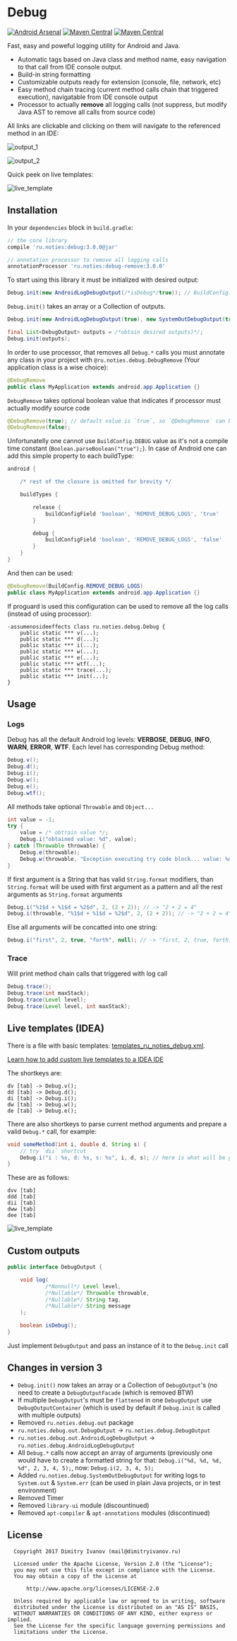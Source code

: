 # Debug
[![Android Arsenal](https://img.shields.io/badge/Android%20Arsenal-Debug-brightgreen.svg?style=flat)](https://android-arsenal.com/details/1/1038)
[![Maven Central](https://img.shields.io/maven-central/v/ru.noties/debug.svg)](http://search.maven.org/#search|ga|1|g%3A%22ru.noties%22%20AND%20a%3A%22debug%22)
[![Maven Central](https://img.shields.io/maven-central/v/ru.noties/debug-remove.svg)](http://search.maven.org/#search|ga|1|g%3A%22ru.noties%22%20AND%20a%3A%22debug-remove%22)

Fast, easy and poweful logging utility for Android and Java.
* Automatic tags based on Java class and method name, easy navigation to that call from IDE console output.
* Build-in string formatting
* Customizable outputs ready for extension (console, file, network, etc)
* Easy method chain tracing (current method calls chain that triggered execution), navigatable from IDE console output
* Processor to actually **remove** all logging calls (not suppress, but modify Java AST to remove all calls from source code)


All links are clickable and clicking on them will navigate to the referenced method in an IDE:

![output_1](pics/debug_calls.png)


![output_2](pics/debug_exception_stack_trace.png)


Quick peek on live templates:

![live_template](pics/debug_live_template.gif)


## Installation
In your `dependencies` block in `build.gradle`:
```gradle
// the core library
compile 'ru.noties:debug:3.0.0@jar'

// annotation processor to remove all logging calls
annotationProcessor 'ru.noties:debug-remove:3.0.0'
```


To start using this library it must be initialized with desired output:
```java
Debug.init(new AndroidLogDebugOutput(/*isDebug*/true)); // BuildConfig.DEBUG can be used
```
`Debug.init()` takes an array or a Collection of outputs.
```java
Debug.init(new AndroidLogDebugOutput(true), new SystemOutDebugOutput(true));

final List<DebugOutput> outputs = /*obtain desired outputs)*/;
Debug.init(outputs);
```


In order to use processor, that removes all `Debug.*` calls you must annotate any class in your project with `@ru.noties.debug.DebugRemove` (Your application class is a wise choice):
```java
@DebugRemove
public class MyApplication extends android.app.Application {}
```

`DebugRemove` takes optional boolean value that indicates if processor must actually modify source code
```java
@DebugRemove(true); // default value is `true`, so `@DebugRemove` can be used
@DebugRemove(false);
```


Unfortunatelly one cannot use `BuildConfig.DEBUG` value as it's not a compile time constant (`Boolean.parseBoolean("true");`). In case of Android one can add this simple property to each buildType:
```gradle
android {

    /* rest of the closure is omitted for brevity */

    buildTypes {

        release {
            buildConfigField 'boolean', 'REMOVE_DEBUG_LOGS', 'true'
        }

        debug {
            buildConfigField 'boolean', 'REMOVE_DEBUG_LOGS', 'false'
        }
    }
}
```


And then can be used:
```java
@DebugRemove(BuildConfig.REMOVE_DEBUG_LOGS)
public class MyApplication extends android.app.Application {}
```


If proguard is used this configuration can be used to remove all the log calls (instead of using processor):
```proguard
-assumenosideeffects class ru.noties.debug.Debug {
    public static *** v(...);
    public static *** d(...);
    public static *** i(...);
    public static *** w(...);
    public static *** e(...);
    public static *** wtf(...);
    public static *** trace(...);
    public static *** init(...);
}
```


## Usage
### Logs
Debug has all the default Android log levels: **VERBOSE**, **DEBUG**, **INFO**, **WARN**, **ERROR**, **WTF**. Each level has corresponding Debug method:
```java
Debug.v();
Debug.d();
Debug.i();
Debug.w();
Debug.e();
Debug.wtf();
```

All methods take optional `Throwable` and `Object...`
```java
int value = -1;
try {
    value = /* obtrain value */;
    Debug.i("obtained value: %d", value);
} catch (Throwable throwable) {
    Debug.e(throwable);
    Debug.w(throwable, "Exception executing try code block... value: %d", value);
}
```

If first argument is a String that has valid `String.format` modifiers, than `String.format` will be used with first argument as a pattern and all the rest arguments as `String.format` arguments
```java
Debug.i("%1$d + %1$d = %2$d", 2, (2 + 2)); // -> "2 + 2 = 4"
Debug.i(throwable, "%1$d + %1$d = %2$d", 2, (2 + 2)); // -> "2 + 2 = 4" + throwable stacktrace
```

Else all arguments will be concatted into one string:
```java
Debug.i("first", 2, true, "forth", null); // -> "first, 2, true, forth, null"
```


### Trace
Will print method chain calls that triggered with log call
```java
Debug.trace();
Debug.trace(int maxStack);
Debug.trace(Level level);
Debug.trace(Level level, int maxStack);
```


## Live templates (IDEA)
There is a file with basic templates: [templates_ru_noties_debug.xml](templates_ru_noties_debug.xml).

[Learn how to add custom live templates to a IDEA IDE](https://www.jetbrains.com/help/idea/2016.3/live-templates.html)

The shortkeys are:
```
dv [tab] -> Debug.v();
dd [tab] -> Debug.d();
di [tab] -> Debug.i();
dw [tab] -> Debug.w();
de [tab] -> Debug.e();
```

There are also shortkeys to parse current method arguments and prepare a valid `Debug.*` call, for example:
```java
void someMethod(int i, double d, String s) {
    // try `dii` shortcut
    Debug.i("i : %s, d: %s, s: %s", i, d, s); // here is what will be generated
}
```

These are as follows:
```
dvv [tab]
ddd [tab]
dii [tab]
dww [tab]
dee [tab]
```

![live_template](pics/debug_live_template.gif)

## Custom outputs
```java
public interface DebugOutput {

    void log(
            /*Nonnull*/ Level level,
            /*Nullable*/ Throwable throwable,
            /*Nullable*/ String tag,
            /*Nullable*/ String message
    );

    boolean isDebug();
}
```
Just implement `DebugOutput` and pass an instance of it to the `Debug.init` call

## Changes in version 3

* `Debug.init()` now takes an array or a Collection of `DebugOutput`'s (no need to create a `DebugOutputFacade` (which is removed BTW)
* If multiple `DebugOutput`'s must be `flattened` in one `DebugOutput` use `DebugOutputContainer` (which is used by default if `Debug.init` is called with multiple outputs)
* Removed `ru.noties.debug.out` package
* `ru.noties.debug.out.DebugOutput` -> `ru.noties.debug.DebugOutput`
* `ru.noties.debug.out.AndroidLogDebugOutput` -> `ru.noties.debug.AndroidLogDebugOutput`
* All `Debug.*` calls now accept an array of arguments (previously one would have to create a formatted string for that: `Debug.i("%d, %d, %d, %d", 2, 3, 4, 5);`, now: `Debug.i(2, 3, 4, 5);`
* Added `ru.noties.debug.SystemOutDebugOutput` for writing logs to `System.out` & `System.err` (can be used in plain Java projects, or in test environment)
* Removed Timer
* Removed `library-ui` module (discountinued)
* Removed `apt-compiler` & `apt-annotations` modules (discontinued)

## License

```
  Copyright 2017 Dimitry Ivanov (mail@dimitryivanov.ru)

  Licensed under the Apache License, Version 2.0 (the "License");
  you may not use this file except in compliance with the License.
  You may obtain a copy of the License at

      http://www.apache.org/licenses/LICENSE-2.0

  Unless required by applicable law or agreed to in writing, software
  distributed under the License is distributed on an "AS IS" BASIS,
  WITHOUT WARRANTIES OR CONDITIONS OF ANY KIND, either express or implied.
  See the License for the specific language governing permissions and
  limitations under the License.
```